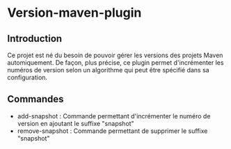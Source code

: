 Version-maven-plugin
====================

Introduction
------------
Ce projet est né du besoin de pouvoir gérer les versions des projets Maven automiquement. De façon, plus précise, ce plugin
permet d'incrémenter les numéros de version selon un algorithme qui peut être spécifié dans sa configuration.

Commandes
---------
- add-snapshot : Commande permettant d'incrémenter le numéro de version en ajoutant le suffixe "snapshot"
- remove-snapshot : Commande permettant de supprimer le suffixe "snapshot"